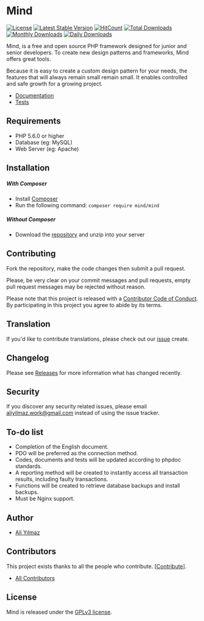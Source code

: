 ﻿﻿
# Mind

  [![License](https://poser.pugx.org/mind/mind/license?format=flat-square)](https://packagist.org/packages/mind/mind)
  [![Latest Stable Version](https://poser.pugx.org/mind/mind/v/stable?format=flat-square)](https://packagist.org/packages/mind/mind)
  [![HitCount](http://hits.dwyl.io/aliyilmaz/Mind.svg)](https://github.com/aliyilmaz/Mind)
  [![Total Downloads](https://poser.pugx.org/mind/mind/downloads?format=flat-square)](https://packagist.org/packages/mind/mind)
  [![Monthly Downloads](https://poser.pugx.org/mind/mind/d/monthly?format=flat-square)](https://packagist.org/packages/mind/mind)
  [![Daily Downloads](https://poser.pugx.org/mind/mind/d/daily?format=flat-square)](https://packagist.org/packages/mind/mind)
  
 

Mind, is a free and open source PHP framework designed for junior and senior developers. To create new design patterns and frameworks, Mind offers great tools.
 
 Because it is easy to create a custom design pattern for your needs, the features that will always remain small remain small. It enables controlled and safe growth for a growing project.

* [Documentation](https://github.com/aliyilmaz/Mind/tree/master/docs) 
* [Tests](https://github.com/aliyilmaz/Mind/tree/master/tests) 

## Requirements

* PHP 5.6.0 or higher
* Database (eg: MySQL)
* Web Server (eg: Apache)

## Installation

##### With Composer
  * Install [Composer](https://getcomposer.org/download)
  * Run the following command: `composer require mind/mind`
  
##### Without Composer
  * Download the [repository](https://github.com/aliyilmaz/Mind/archive/master.zip) and unzip into your server


## Contributing

Fork the repository, make the code changes then submit a pull request.

Please, be very clear on your commit messages and pull requests, empty pull request messages may be rejected without reason.

Please note that this project is released with a [Contributor Code of Conduct](https://github.com/aliyilmaz/Mind/blob/master/CONTRIBUTING.md#code-of-conduct). By participating in this project you agree to abide by its terms.

## Translation

If you'd like to contribute translations, please check out our [issue](https://github.com/aliyilmaz/Mind/issues) create.

## Changelog

Please see [Releases](../../releases) for more information what has changed recently.

## Security

If you discover any security related issues, please email aliyilmaz.work@gmail.com instead of using the issue tracker.

## To-do list

-   Completion of the English document.
-   PDO will be preferred as the connection method.
-   Codes, documents and tests will be updated according to phpdoc standards.
-   A reporting method will be created to instantly access all transaction results, including faulty transactions.
-   Functions will be created to retrieve database backups and install backups.
-   Must be Nginx support.

## Author

- [Ali Yılmaz](https://github.com/aliyilmaz)

## Contributors

This project exists thanks to all the people who contribute. [[Contribute](CONTRIBUTING.md)].

- [All Contributors](../../contributors)

## License

Mind is released under the [GPLv3 license](LICENSE.md).
